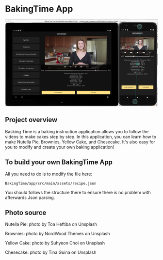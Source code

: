 # BakingTime App

![Image](https://raw.githubusercontent.com/PrisonerPrice/BakingTime/master/images/screenshot.png)

## Project overview

Basking Time is a baking instruction application allows you to follow the videos to make cakes step by step. In this application, you can learn how to make Nutella Pie, Brownies, Yellow Cake, and Chesecake. It's also easy for you to modify and create your own baking application!

## To build your own BakingTime App

All you need to do is to modify the file here:

	BakingTime/app/src/main/assets/recipe.json

You should follows the structure there to ensure there is no problem with afterwards Json parsing.

## Photo source
Nutella Pie: photo by Toa Heftiba on Unsplash

Brownies: photo by NordWood Themes on Unsplash

Yellow Cake: photo by Suhyeon Choi on Unsplash

Chesecake: photo by Tina Guina on Unsplash